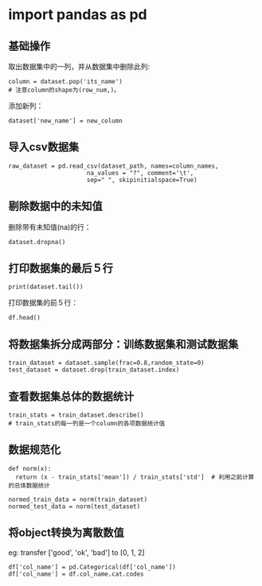 # import pandas as pd

## 基础操作
取出数据集中的一列，并从数据集中删除此列:
```
column = dataset.pop('its_name')  
# 注意column的shape为(row_num,)。
```
添加新列：
```
dataset['new_name'] = new_column
```


## 导入csv数据集
```
raw_dataset = pd.read_csv(dataset_path, names=column_names,
                      na_values = "?", comment='\t',
                      sep=" ", skipinitialspace=True)
```

## 剔除数据中的未知值
删除带有未知值(na)的行：
```
dataset.dropna()
```
## 打印数据集的最后５行
```
print(dataset.tail())
```

打印数据集的前５行：
```
df.head()
```

## 将数据集拆分成两部分：训练数据集和测试数据集
```
train_dataset = dataset.sample(frac=0.8,random_state=0)
test_dataset = dataset.drop(train_dataset.index)
```

## 查看数据集总体的数据统计
```
train_stats = train_dataset.describe()
# train_stats的每一列是一个column的各项数据统计值
```

## 数据规范化
```
def norm(x):
  return (x - train_stats['mean']) / train_stats['std']  # 利用之前计算的总体数据统计

normed_train_data = norm(train_dataset)
normed_test_data = norm(test_dataset)
```

## 将object转换为离散数值
eg: transfer ['good', 'ok', 'bad'] to [0, 1, 2]
```
df['col_name'] = pd.Categorical(df['col_name'])
df['col_name'] = df.col_name.cat.codes
```